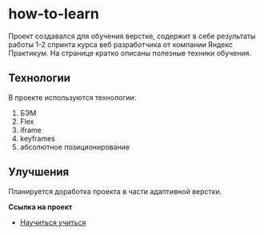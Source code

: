 # how-to-learn
Проект создавался для обучения верстке, содержит в себе результаты работы 1-2 спринта курса веб разработчика от компании Яндекс Практикум. На странице кратко описаны полезные техники обучения.

## Технологии
В проекте используются технологии:
1. БЭМ
2. Flex
3. iframe
4. keyframes
5. абсолютное позиционирование

## Улучшения
Планируется доработка проекта в части адаптивной верстки.

**Ссылка на проект**

* [Научиться учиться](https://kiokoshinkai.github.io/how-to-learn/)
